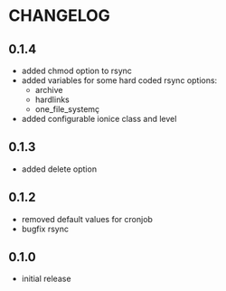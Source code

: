 # CHANGELOG

## 0.1.4

* added chmod option to rsync
* added variables for some hard coded rsync options:
  * archive
  * hardlinks
  * one_file_systemç
* added configurable ionice class and level

## 0.1.3

* added delete option

## 0.1.2

* removed default values for cronjob
* bugfix rsync

## 0.1.0

* initial release
